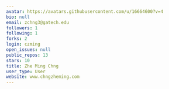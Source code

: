 ```yaml
---
avatar: https://avatars.githubusercontent.com/u/16664600?v=4
bio: null
email: zchng3@gatech.edu
followers: 1
following: 1
forks: 2
login: czming
open_issues: null
public_repos: 13
stars: 10
title: Zhe Ming Chng
user_type: User
website: www.chngzheming.com
---
```

